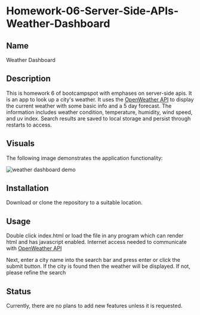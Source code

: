 # Homework-06-Server-Side-APIs-Weather-Dashboard

## Name 
Weather Dashboard

## Description
This is homework 6 of bootcampspot with emphases on server-side apis. It is an app to look up a city's weather. It uses the [OpenWeather API](https://openweathermap.org/api) to display the current weather with some basic info and a 5 day forecast. The information includes weather condition, temperature, humidity, wind speed, and uv index. Search results are saved to local storage and persist through restarts to access. 

## Visuals
The following image demonstrates the application functionality:

![weather dashboard demo](./Assets/weather-dashboard.gif)

## Installation
Download or clone the repository to a suitable location.

## Usage
Double click index.html or load the file in any program which can render html and has javascript enabled. Internet access needed to communicate with [OpenWeather API](https://openweathermap.org/api)

Next, enter a city name into the search bar and press enter or click the submit button. If the city is found then the weather will be displayed. If not, please refine the search

## Status
Currently, there are no plans to add new features unless it is requested. 
